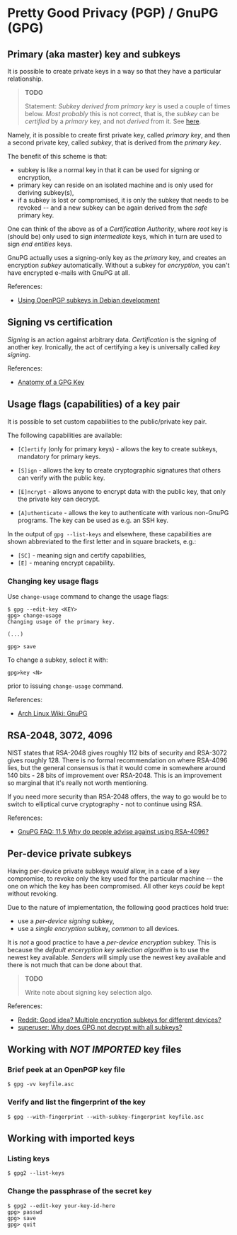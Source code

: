 Pretty Good Privacy (PGP) / GnuPG (GPG)
=======================================

## Primary (aka master) key and subkeys

It is possible to create private keys in a way so that they have a particular
relationship.

> **TODO**
>
> Statement: _Subkey derived from primary key_ is used a couple of times below.
> _Most probably_ this is not correct, that is, the _subkey_ can be _certified_
> by a _primary_ key, and not _derived_ from it.
> See [here](https://superuser.com/questions/1113308/what-is-the-relationship-between-an-openpgp-key-and-its-subkey).

Namely, it is possible to create first private key, called _primary key_,
and then a second private key, called _subkey_, that is derived from
the _primary key_.

The benefit of this scheme is that:

- subkey is like a normal key in that it can be used for signing or encryption,
- primary key can reside on an isolated machine and is only used for deriving
  subkey(s),
- if a subkey is lost or compromised, it is only the subkey that needs
  to be revoked -- and a new subkey can be again derived from the _safe_
  primary key.

One can think of the above as of a _Certification Authority_, where _root_ key
is (should be) only used to sign _intermediate_ keys, which in turn are used
to sign _end entities_ keys.

GnuPG actually uses a signing-only key as the _primary_ key, and creates
an encryption _subkey_ automatically. Without a subkey for _encryption_,
you can't have encrypted e-mails with GnuPG at all.

References:

- [Using OpenPGP subkeys in Debian development](https://wiki.debian.org/Subkeys)

## Signing vs certification

_Signing_ is an action against arbitrary data. _Certification_ is the signing
of another key. Ironically, the act of certifying a key is universally called
_key signing_.

References:

- [Anatomy of a GPG Key](https://davesteele.github.io/gpg/2014/09/20/anatomy-of-a-gpg-key/)

## Usage flags (capabilities) of a key pair

It is possible to set custom capabilities to the public/private key pair.

The following capabilities are available:

- `[C]ertify` (only for primary keys) - allows the key to create subkeys,
mandatory for primary keys.

- `[S]ign` - allows the key to create cryptographic signatures that others
can verify with the public key.

- `[E]ncrypt` - allows anyone to encrypt data with the public key, that only
the private key can decrypt.

- `[A]uthenticate` - allows the key to authenticate with various non-GnuPG
programs. The key can be used as e.g. an SSH key.

In the output of `gpg --list-keys` and elsewhere, these capabilities are shown
abbreviated to the first letter and in square brackets, e.g.:

- `[SC]` - meaning sign and certify capabilities,
- `[E]` - meaning encrypt capability.

### Changing key usage flags

Use `change-usage` command to change the usage flags:

```
$ gpg --edit-key <KEY>
gpg> change-usage
Changing usage of the primary key.

(...)

gpg> save
```

To change a subkey, select it with:

```
gpg>key <N>
```

prior to issuing `change-usage` command.

References:

- [Arch Linux Wiki: GnuPG](https://wiki.archlinux.org/title/GnuPG)

## RSA-2048, 3072, 4096

NIST states that RSA-2048 gives roughly 112 bits of security and RSA-3072 gives
roughly 128. There is no formal recommendation on where RSA-4096 lies,
but the general consensus is that it would come in somewhere around 140 bits -
28 bits of improvement over RSA-2048. This is an improvement so marginal that
it's really not worth mentioning.

If you need more security than RSA-2048 offers, the way to go would be to switch
to elliptical curve cryptography - not to continue using RSA.

References:

- [GnuPG FAQ: 11.5 Why do people advise against using RSA-4096?](https://www.gnupg.org/faq/gnupg-faq.html#please_use_ecc)

## Per-device private subkeys

Having per-device private subkeys _would_ allow, in a case of a key compromise,
to revoke only the key used for the particular machine -- the one on which
the key has been compromised. All other keys _could_ be kept without revoking.

Due to the nature of implementation, the following good practices hold true:

- use a _per-device_ _signing_ subkey,
- use a _single_ _encryption_ subkey, _common_ to all devices.

It is _not_ a good practice to have a _per-device_ _encryption_ subkey.
This is because the _default enceryption key selection algorithm_ is to use
the newest key available. _Senders_ will simply use the newest key available
and there is not much that can be done about that.

> **TODO**
>
> Write note about signing key selection algo.

References:

- [Reddit: Good idea? Multiple encryption subkeys for different devices?](https://www.reddit.com/r/GnuPG/comments/2tvwn1/good_idea_multiple_encryption_subkeys_for/)
- [superuser: Why does GPG not decrypt with all subkeys?](https://superuser.com/questions/1054220/why-does-gpg-not-decrypt-with-all-subkeys)

## Working with _NOT IMPORTED_ key files

### Brief peek at an OpenPGP key file

    $ gpg -vv keyfile.asc

### Verify and list the fingerprint of the key

    $ gpg --with-fingerprint --with-subkey-fingerprint keyfile.asc

## Working with imported keys

### Listing keys

    $ gpg2 --list-keys

### Change the passphrase of the secret key

    $ gpg2 --edit-key your-key-id-here
    gpg> passwd
    gpg> save
    gpg> quit

